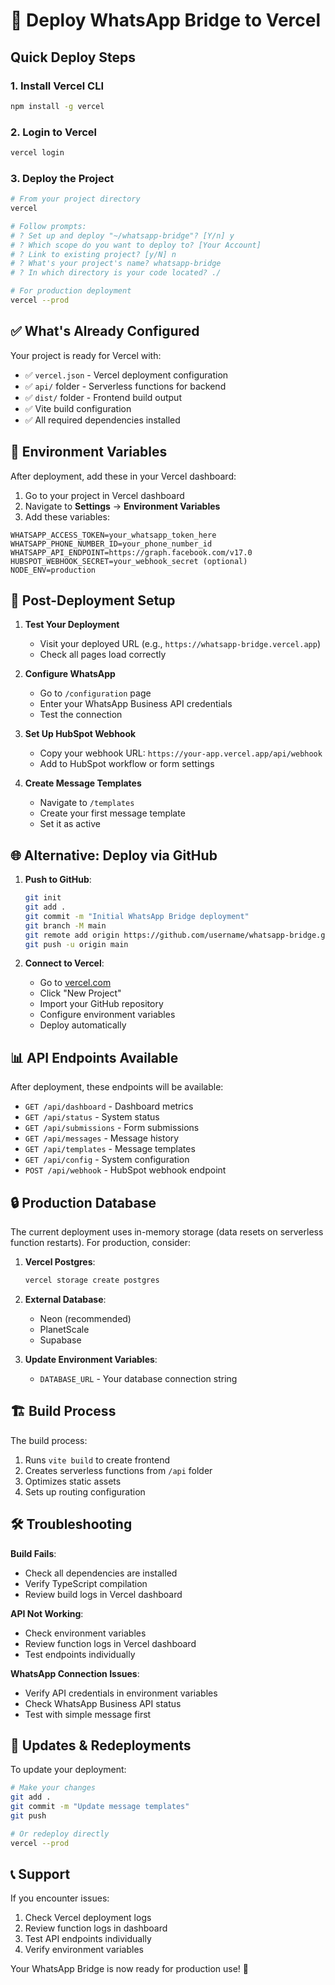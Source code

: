 # 🚀 Deploy WhatsApp Bridge to Vercel

## Quick Deploy Steps

### 1. Install Vercel CLI
```bash
npm install -g vercel
```

### 2. Login to Vercel
```bash
vercel login
```

### 3. Deploy the Project
```bash
# From your project directory
vercel

# Follow prompts:
# ? Set up and deploy "~/whatsapp-bridge"? [Y/n] y
# ? Which scope do you want to deploy to? [Your Account]
# ? Link to existing project? [y/N] n
# ? What's your project's name? whatsapp-bridge
# ? In which directory is your code located? ./

# For production deployment
vercel --prod
```

## ✅ What's Already Configured

Your project is ready for Vercel with:

- ✅ `vercel.json` - Vercel deployment configuration
- ✅ `api/` folder - Serverless functions for backend
- ✅ `dist/` folder - Frontend build output
- ✅ Vite build configuration
- ✅ All required dependencies installed

## 🔧 Environment Variables

After deployment, add these in your Vercel dashboard:

1. Go to your project in Vercel dashboard
2. Navigate to **Settings** → **Environment Variables**
3. Add these variables:

```
WHATSAPP_ACCESS_TOKEN=your_whatsapp_token_here
WHATSAPP_PHONE_NUMBER_ID=your_phone_number_id
WHATSAPP_API_ENDPOINT=https://graph.facebook.com/v17.0
HUBSPOT_WEBHOOK_SECRET=your_webhook_secret (optional)
NODE_ENV=production
```

## 🎯 Post-Deployment Setup

1. **Test Your Deployment**
   - Visit your deployed URL (e.g., `https://whatsapp-bridge.vercel.app`)
   - Check all pages load correctly

2. **Configure WhatsApp**
   - Go to `/configuration` page
   - Enter your WhatsApp Business API credentials
   - Test the connection

3. **Set Up HubSpot Webhook**
   - Copy your webhook URL: `https://your-app.vercel.app/api/webhook`
   - Add to HubSpot workflow or form settings

4. **Create Message Templates**
   - Navigate to `/templates`
   - Create your first message template
   - Set it as active

## 🌐 Alternative: Deploy via GitHub

1. **Push to GitHub**:
   ```bash
   git init
   git add .
   git commit -m "Initial WhatsApp Bridge deployment"
   git branch -M main
   git remote add origin https://github.com/username/whatsapp-bridge.git
   git push -u origin main
   ```

2. **Connect to Vercel**:
   - Go to [vercel.com](https://vercel.com)
   - Click "New Project"
   - Import your GitHub repository
   - Configure environment variables
   - Deploy automatically

## 📊 API Endpoints Available

After deployment, these endpoints will be available:

- `GET /api/dashboard` - Dashboard metrics
- `GET /api/status` - System status
- `GET /api/submissions` - Form submissions
- `GET /api/messages` - Message history
- `GET /api/templates` - Message templates
- `GET /api/config` - System configuration
- `POST /api/webhook` - HubSpot webhook endpoint

## 🔒 Production Database

The current deployment uses in-memory storage (data resets on serverless function restarts). For production, consider:

1. **Vercel Postgres**:
   ```bash
   vercel storage create postgres
   ```

2. **External Database**:
   - Neon (recommended)
   - PlanetScale
   - Supabase

3. **Update Environment Variables**:
   - `DATABASE_URL` - Your database connection string

## 🏗️ Build Process

The build process:
1. Runs `vite build` to create frontend
2. Creates serverless functions from `/api` folder
3. Optimizes static assets
4. Sets up routing configuration

## 🛠️ Troubleshooting

**Build Fails**:
- Check all dependencies are installed
- Verify TypeScript compilation
- Review build logs in Vercel dashboard

**API Not Working**:
- Check environment variables
- Review function logs in Vercel dashboard
- Test endpoints individually

**WhatsApp Connection Issues**:
- Verify API credentials in environment variables
- Check WhatsApp Business API status
- Test with simple message first

## 🔄 Updates & Redeployments

To update your deployment:
```bash
# Make your changes
git add .
git commit -m "Update message templates"
git push

# Or redeploy directly
vercel --prod
```

## 📞 Support

If you encounter issues:
1. Check Vercel deployment logs
2. Review function logs in dashboard
3. Test API endpoints individually
4. Verify environment variables

Your WhatsApp Bridge is now ready for production use! 🎉